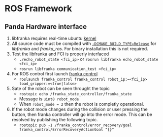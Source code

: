 # ROS Framework

## Panda Hardware interface
1. libfranka requires real-time ubuntu [kernel](https://frankaemika.github.io/docs/installation.html#setting-up-the-real-time-kernel)
2. All source code must be compiled with [`-DCMAKE_BUILD_TYPE=Release`](https://frankaemika.github.io/docs/troubleshooting.html#troubleshooting) for *libfranka* and *franka_ros*. For binary installation this is not required.
3. Test the libfranka and FCI is properly interfaced
    * `./echo_robot_state <fci_ip>` or `rosrun libfranka echo_robot_state <fci_ip>`
    * `rosrun libfranka communication_test <fci_ip>`
4. For ROS control first launch [franka control](https://frankaemika.github.io/docs/franka_ros.html#franka-control)
   * ```roslaunch franka_control franka_control robot_ip:=<fci_ip> load_gripper:=<true|false>```
5. Sate of the robot can be seen throught the topic
   * `rostopic echo /franka_state_controller/franka_state` 
   * Message is `uint8 robot_mode`
   * When `robot_mode = 2` then the robot is completly operational.
6. If the robot mode changes during the collision or user pressing the button, then franka controller will go into the error mode. This can be resolved by publishing the following topic.
   * `rostopic pub -1 /franka_control/error_recovery/goal franka_control/ErrorRecoveryActionGoal "{}"`